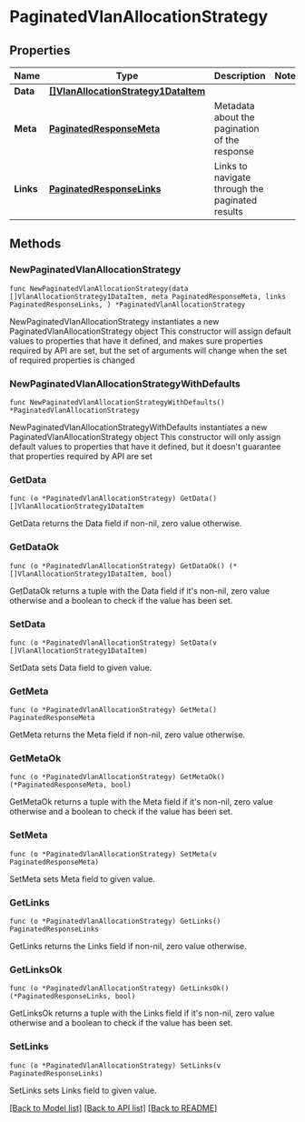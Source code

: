 # PaginatedVlanAllocationStrategy

## Properties

Name | Type | Description | Notes
------------ | ------------- | ------------- | -------------
**Data** | [**[]VlanAllocationStrategy1DataItem**](VlanAllocationStrategy1DataItem.md) |  | 
**Meta** | [**PaginatedResponseMeta**](PaginatedResponseMeta.md) | Metadata about the pagination of the response | 
**Links** | [**PaginatedResponseLinks**](PaginatedResponseLinks.md) | Links to navigate through the paginated results | 

## Methods

### NewPaginatedVlanAllocationStrategy

`func NewPaginatedVlanAllocationStrategy(data []VlanAllocationStrategy1DataItem, meta PaginatedResponseMeta, links PaginatedResponseLinks, ) *PaginatedVlanAllocationStrategy`

NewPaginatedVlanAllocationStrategy instantiates a new PaginatedVlanAllocationStrategy object
This constructor will assign default values to properties that have it defined,
and makes sure properties required by API are set, but the set of arguments
will change when the set of required properties is changed

### NewPaginatedVlanAllocationStrategyWithDefaults

`func NewPaginatedVlanAllocationStrategyWithDefaults() *PaginatedVlanAllocationStrategy`

NewPaginatedVlanAllocationStrategyWithDefaults instantiates a new PaginatedVlanAllocationStrategy object
This constructor will only assign default values to properties that have it defined,
but it doesn't guarantee that properties required by API are set

### GetData

`func (o *PaginatedVlanAllocationStrategy) GetData() []VlanAllocationStrategy1DataItem`

GetData returns the Data field if non-nil, zero value otherwise.

### GetDataOk

`func (o *PaginatedVlanAllocationStrategy) GetDataOk() (*[]VlanAllocationStrategy1DataItem, bool)`

GetDataOk returns a tuple with the Data field if it's non-nil, zero value otherwise
and a boolean to check if the value has been set.

### SetData

`func (o *PaginatedVlanAllocationStrategy) SetData(v []VlanAllocationStrategy1DataItem)`

SetData sets Data field to given value.


### GetMeta

`func (o *PaginatedVlanAllocationStrategy) GetMeta() PaginatedResponseMeta`

GetMeta returns the Meta field if non-nil, zero value otherwise.

### GetMetaOk

`func (o *PaginatedVlanAllocationStrategy) GetMetaOk() (*PaginatedResponseMeta, bool)`

GetMetaOk returns a tuple with the Meta field if it's non-nil, zero value otherwise
and a boolean to check if the value has been set.

### SetMeta

`func (o *PaginatedVlanAllocationStrategy) SetMeta(v PaginatedResponseMeta)`

SetMeta sets Meta field to given value.


### GetLinks

`func (o *PaginatedVlanAllocationStrategy) GetLinks() PaginatedResponseLinks`

GetLinks returns the Links field if non-nil, zero value otherwise.

### GetLinksOk

`func (o *PaginatedVlanAllocationStrategy) GetLinksOk() (*PaginatedResponseLinks, bool)`

GetLinksOk returns a tuple with the Links field if it's non-nil, zero value otherwise
and a boolean to check if the value has been set.

### SetLinks

`func (o *PaginatedVlanAllocationStrategy) SetLinks(v PaginatedResponseLinks)`

SetLinks sets Links field to given value.



[[Back to Model list]](../README.md#documentation-for-models) [[Back to API list]](../README.md#documentation-for-api-endpoints) [[Back to README]](../README.md)



